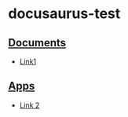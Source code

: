 # docusaurus-test

## [Documents](https://ghost21899.github.io/test-docusaurus-2/docs/documents)

- [Link1](https://ghost21899.github.io/test-docusaurus-2/docs/documents/B.md)

## [Apps](https://ghost21899.github.io/test-docusaurus-2/docs/Apps)

- [Link 2](https://ghost21899.github.io/test-docusaurus-2/docs/Apps/A.md)
